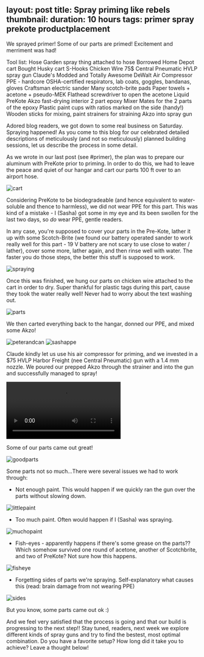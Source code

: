 layout: post
title: Spray priming like rebels
thumbnail: 
duration: 10 hours
tags: primer spray prekote productplacement
---

We sprayed primer! Some of our parts are primed! Excitement and merriment was had!


Tool list:
Hose
Garden spray thing attached to hose
Borrowed Home Depot cart
Bought Husky cart
S-Hooks
Chicken Wire
75$ Central Pneumatic HVLP spray gun
Claude's Modded and Totally Awesome DeWalt Air Compressor 
PPE - hardcore OSHA-certified respirators, lab coats, goggles, bandanas, gloves
Craftsman electric sander
Many scotch-brite pads
Paper towels + acetone + pseudo-MEK
Flathead screwdriver to open the acetone
Liquid PreKote
Akzo fast-drying interior 2 part epoxy
Mixer Mates for the 2 parts of the epoxy
Plastic paint cups with ratios marked on the side (handy!)
Wooden sticks for mixing, paint strainers for straining Akzo into spray gun

Adored blog readers, we got down to some real business on Saturday. Spraying happened! As you come to this blog for our celebrated detailed descriptions of meticulously (and not so meticulously) planned building sessions, let us describe the process in some detail.

As we wrote in our last post (see #primer), the plan was to prepare our aluminum with PreKote prior to priming. In order to do this, we had to leave the peace and quiet of our hangar and cart our parts 100 ft over to an airport hose.


![cart](/images/spraying_01_cart.jpg)

Considering PreKote to be biodegradeable (and hence equivalent to water-soluble and thence to harmless), we did not wear PPE for this part. This was kind of a mistake - I (Sasha) got some in my eye and its been swollen for the last two days, so *do* wear PPE, gentle readers.

In any case, you're supposed to cover your parts in the Pre-Kote, lather it up with some Scotch-Brite (we found our battery operated sander to work really well for this part - 19 V battery are not scary to use close to water / lather), cover some more, lather again, and then rinse well with water. The faster you do those steps, the better this stuff is supposed to work.

![spraying](/images/spraying_02_spray_prekote.jpg)

Once this was finished, we hung our parts on chicken wire attached to the cart in order to dry. Super thankful for plastic tags during this part, cause they took the water really well! Never had to worry about the text washing out.

![parts](/images/spraying_05_airdry)

We then carted everything back to the hangar, donned our PPE, and mixed some Akzo!

![peterandcan](/images/spraying_15_peter_opens_the_can.jpg)
![sashappe](/images/spraying_07_sasha_in_ppe.jpg)

Claude kindly let us use his air compressor for priming, and we invested in a $75 HVLP Harbor Freight (nee Central Pneumatic) gun with a 1.4 mm nozzle. We poured our prepped Akzo through the strainer and into the gun and successfully managed to spray!

![sprayingvideo](/images/spraying_06_sasha_spraying.mp4)

Some of our parts came out great!

![goodparts](/images/spraying_08_good_parts.jpg)

Some parts not so much...There were several issues we had to work through:

 - Not enough paint. This would happen if we quickly ran the gun over the parts without slowing down.

 ![littlepaint](/images/spraying_10_too_little_paint.jpg)

 - Too much paint. Often would happen if I (Sasha) was spraying.

 ![muchopaint](/images/spraying_09_too_much_paint.jpg)

 - Fish-eyes - apparently happens if there's some grease on the parts?? Which somehow survived one round of acetone, another of Scotchbrite, and two of PreKote? Not sure how this happens.

![fisheye](/images/spraying_12_fisheye.jpg)

 - Forgetting sides of parts we're spraying. Self-explanatory what causes this (read: brain damage from not wearing PPE)

![sides](/images/spraying_11_forgot_sides.jpg)

But you know, some parts came out ok :)

And we feel very satisfied that the process is going and that our build is progressing to the next step!! Stay tuned, readers, next week we explore different kinds of spray guns and try to find the bestest, most optimal combination. Do you have a favorite setup? How long did it take you to achieve? Leave a thought below!
